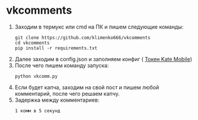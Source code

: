 # vkcomments

1. Заходим в термукс или сmd на ПК и пишем следующие команды:
    ```shell script
    git clone https://github.com/klimenko666/vkcomments
    cd vkcomments
    pip install -r requirements.txt
    ```
2. Далее заходим в config.json и заполняем конфиг (
[Токен Kate Mobile](https://vkhost.github.io/))
3. После чего пишем команду запуска:
    ```shell script
    python vkcomm.py
    ```
4. Если будет капча, заходим на свой пост и пишем любой комментарий, после чего решаем капчу.
5. Задержка между комментариев:
    ```shell script
    1 комм в 5 секунд
    ```

